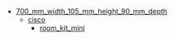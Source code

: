 * [700_mm_width_105_mm_height_90_mm_depth](700_mm_width_105_mm_height_90_mm_depth)
  * [cisco](700_mm_width_105_mm_height_90_mm_depth/cisco)
    * [room_kit_mini](700_mm_width_105_mm_height_90_mm_depth/cisco/room_kit_mini)
